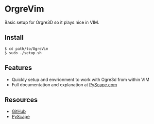 OrgreVim
========

Basic setup for Orgre3D so it plays nice in VIM.

Install
-------

    $ cd path/to/OgreVim
    $ sudo ./setup.sh

Features
--------

* Quickly setup and envrionment to work with Ogre3d from within VIM
* Full documentation and explanation at [PyScape.com](http://www.pyscape.com/ogre3d_vim_ubuntu-12_04_lts)

Resources
---------

* [GitHub](https://github.com/jarederaj/OgreVim)
* [PyScape](http://www.pyscape.com/ogre3d_vim_ubuntu-12_04_lts)
